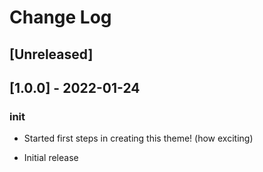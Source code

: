# Change Log
## [Unreleased]

## [1.0.0] - 2022-01-24
### init
- Started first steps in creating this theme! (how exciting)

- Initial release
